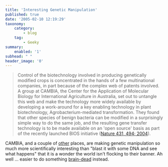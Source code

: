```yaml
---
title: 'Interesting Genetic Manipulation'
published: true
date: '2005-02-10 12:19:29'
taxonomy:
    category:
        - blog
    tag:
        - Geeky
summary:
    enabled: '1'
subhead: " "
header_image: '0'
---
```

> Control of the biotechnology involved in producing genetically modified crops is concentrated in the hands of a few multinational companies, in part because of the complex web of patents involved. A group at CAMBIA, the Center for the Application of Molecular Biology for International Agriculture in Australia, set out to untangle this web and make the technology more widely available by developing a work-around for a key enabling technology in plant biotechnology, Agrobacterium-mediated transformation. They found that other species of benign bacteria can be modified in a surprisingly simple way to do the same job, and the resulting gene transfer technology is to be made available on an 'open source' basis as part of the recently launched BIOS initiative ([Nature 431, 494; 2004](http://www.nature.com/nature/links/050210/050210-9.html)).

CAMBIA, and a couple of [other](https://www.waksman.rutgers.edu/category/tags/messing-lab) places, are making genetic manipulation so much more scientifically interesting than "blast it with some DNA and see what happens" that it is a wonder the world isn't flocking to their banner. Ah well ... easier to do something [brain-dead](http://www.world-science.net/othernews/050209_flowerfrm.htm) instead.

